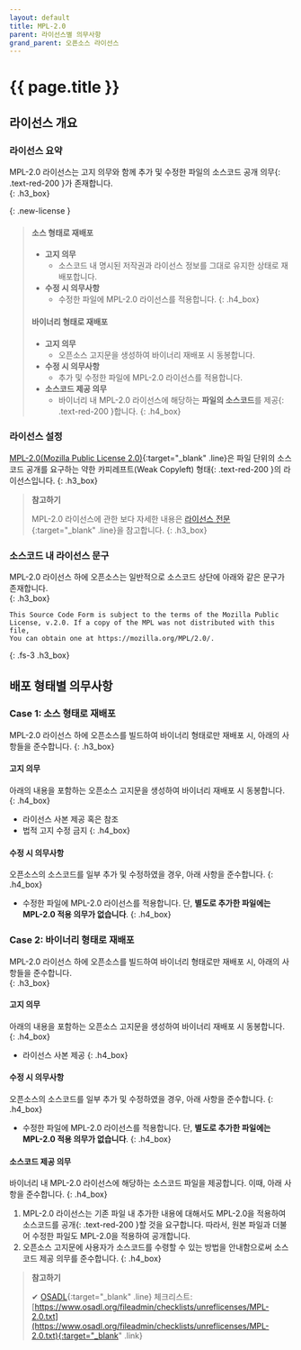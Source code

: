 ```yaml
---
layout: default
title: MPL-2.0
parent: 라이선스별 의무사항
grand_parent: 오픈소스 라이선스
---
```

# {{ page.title }}

## 라이선스 개요

### 라이선스 요약
MPL-2.0 라이선스는 고지 의무와 함께 <span>추가 및 수정한 파일의 소스코드 공개 의무</span>{: .text-red-200 }가 존재합니다.  
{: .h3_box}

{: .new-license }
> #### 소스 형태로 재배포
>
> - **고지 의무**
>   - 소스코드 내 명시된 저작권과 라이선스 정보를 그대로 유지한 상태로 재배포합니다.
> - **수정 시 의무사항**
>   - 수정한 파일에 MPL-2.0 라이선스를 적용합니다.
>{: .h4_box}
> #### 바이너리 형태로 재배포
>
> - **고지 의무**
>   - 오픈소스 고지문을 생성하여 바이너리 재배포 시 동봉합니다.
> - **수정 시 의무사항**
>   - 추가 및 수정한 파일에 MPL-2.0 라이선스를 적용합니다.
> - **소스코드 제공 의무**
>   - 바이너리 내 <span>MPL-2.0 라이선스에 해당하는 **파일의 소스코드**를 제공</span>{: .text-red-200 }합니다.
> {: .h4_box}


### 라이선스 설정
[MPL-2.0(Mozilla Public License 2.0)](https://opensource.org/licenses/MPL-2.0){:target="_blank" .line}은 <span>파일 단위의 소스코드 공개를 요구하는 약한 카피레프트(Weak Copyleft) 형태</span>{: .text-red-200 }의 라이선스입니다.
{: .h3_box}
>  **참고하기**
>
>  MPL-2.0 라이선스에 관한 보다 자세한 내용은 [라이선스 전문](https://opensource.org/licenses/MPL-2.0){:target="_blank" .line}을 참고합니다.
{: .h3_box}
 

### 소스코드 내 라이선스 문구
MPL-2.0 라이선스 하에 오픈소스는 일반적으로 소스코드 상단에 아래와 같은 문구가 존재합니다.  
{: .h3_box}

```
This Source Code Form is subject to the terms of the Mozilla Public
License, v.2.0. If a copy of the MPL was not distributed with this file,
You can obtain one at https://mozilla.org/MPL/2.0/.
```
{: .fs-3 .h3_box}

## 배포 형태별 의무사항
### Case 1: 소스 형태로 재배포
MPL-2.0 라이선스 하에 오픈소스를 빌드하여 바이너리 형태로만 재배포 시, 아래의 사항들을 준수합니다.
{: .h3_box}

#### 고지 의무
아래의 내용을 포함하는 오픈소스 고지문을 생성하여 바이너리 재배포 시 동봉합니다.
{: .h4_box}
- 라이선스 사본 제공 혹은 참조
- 법적 고지 수정 금지
{: .h4_box}

#### 수정 시 의무사항
오픈소스의 소스코드를 일부 추가 및 수정하였을 경우, 아래 사항을 준수합니다.
{: .h4_box}
- 수정한 파일에 MPL-2.0 라이선스를 적용합니다. 단, **별도로 추가한 파일에는 MPL-2.0 적용 의무가 없습니다**.
{: .h4_box}

### Case 2: 바이너리 형태로 재배포
MPL-2.0 라이선스 하에 오픈소스를 빌드하여 바이너리 형태로만 재배포 시, 아래의 사항들을 준수합니다.  
{: .h3_box}

#### 고지 의무
아래의 내용을 포함하는 오픈소스 고지문을 생성하여 바이너리 재배포 시 동봉합니다.
{: .h4_box}
- 라이선스 사본 제공
{: .h4_box}

#### 수정 시 의무사항
오픈소스의 소스코드를 일부 추가 및 수정하였을 경우, 아래 사항을 준수합니다.
{: .h4_box}
- 수정한 파일에 MPL-2.0 라이선스를 적용합니다. 단, **별도로 추가한 파일에는 MPL-2.0 적용 의무가 없습니다**.
{: .h4_box}

#### 소스코드 제공 의무
바이너리 내 MPL-2.0 라이선스에 해당하는 소스코드 파일을 제공합니다. 이때, 아래 사항을 준수합니다.
{: .h4_box}
1. <span>MPL-2.0 라이선스는 기존 파일 내 추가한 내용에 대해서도 MPL-2.0을 적용하여 소스코드를 공개</span>{: .text-red-200 }할 것을 요구합니다. 따라서, 원본 파일과 더불어 수정한 파일도 MPL-2.0을 적용하여 공개합니다.
2. 오픈소스 고지문에 사용자가 소스코드를 수령할 수 있는 방법을 안내함으로써 소스코드 제공 의무를 준수합니다.
{: .h4_box}

>  **참고하기**
>
> ✔︎ [OSADL](https://www.osadl.org/){:target="_blank" .line} 체크리스트: [https://www.osadl.org/fileadmin/checklists/unreflicenses/MPL-2.0.txt](https://www.osadl.org/fileadmin/checklists/unreflicenses/MPL-2.0.txt){:target="_blank" .link}
